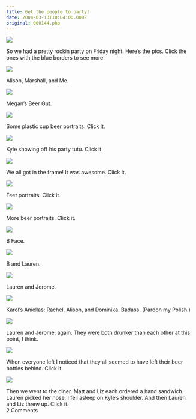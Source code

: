 ```yaml
---
title: Get the people to party!
date: 2004-03-13T10:04:00.000Z
original: 000144.php
---
```


<p class="polaroid" style="--deg: -2deg"><img src="./getthepeople.jpg" /></p>
So we had a pretty rockin party on Friday night. Here’s the pics. Click the ones with the blue borders to see more.

<p class="polaroid" style="--deg: -2deg"><img src="./alison-marshall-pascal.jpg" /></p>
Alison, Marshall, and Me.

<p class="polaroid" style="--deg: -2deg"><img src="./beergut.jpg" /></p>
Megan’s Beer Gut.

<p class="polaroid" style="--deg: -2deg"><img src="./beerportraitshorizontal-0.jpg" /></p>
Some plastic cup beer portraits. Click it.

<p class="polaroid" style="--deg: -2deg"><img src="./kyletutu-0.jpg" /></p>
Kyle showing off his party tutu. Click it.

<p class="polaroid" style="--deg: -2deg"><img src="./allintheframe-0.jpg" /></p>
We all got in the frame! It was awesome. Click it.

<p class="polaroid" style="--deg: -2deg"><img src="./feet-0.jpg" /></p>
Feet portraits. Click it.

<p class="polaroid" style="--deg: -2deg"><img src="./beerportraitsvertical-0.jpg" /></p>
More beer portraits. Click it.

<p class="polaroid" style="--deg: -2deg"><img src="./b-face.jpg" /></p>
B Face.

<p class="polaroid" style="--deg: -2deg"><img src="./b-lauren.jpg" /></p>
B and Lauren.

<p class="polaroid" style="--deg: -2deg"><img src="./lauren-rachel-hug.jpg" /></p>
Lauren and Jerome.

<p class="polaroid" style="--deg: -2deg"><img src="./rachel-alison-nika.jpg" /></p>
Karol’s Aniellas: Rachel, Alison, and Dominika. Badass. (Pardon my Polish.)

<p class="polaroid" style="--deg: -2deg"><img src="./lauren-rachel-stoked.jpg" /></p>
Lauren and Jerome, again. They were both drunker than each other at this point, I think.

<p class="polaroid" style="--deg: -2deg"><img src="./99bottles-0.jpg" /></p>
When everyone left I noticed that they all seemed to have left their beer bottles behind. Click it.

<p class="polaroid" style="--deg: -2deg"><img src="./diner-0.jpg" /></p>
Then we went to the diner. Matt and Liz each ordered a hand sandwich. Lauren picked her nose. I fell asleep on Kyle’s shoulder. And then Lauren and Liz threw up. Click it.

<div class="commentdivider"></div><span class="commentheader">2 Comments</span>

<!-- <div class="commentdivider">
<span class="commentauthorbox">Posted by <a href="mailto&#58;Lauren&#64;balthrop&#46;com">Bama</a></span>
<span class="commentdatebox">Tuesday, March 16, 2004</span>
<span class="commenttimebox"> 4:57 PM</span>
</div>
<div class="commentbody">that one of me an b is supposed to be our impression of Donald Trump.></div>
<div class="commentdivider">
<span class="commentauthorbox">Posted by <a href="http://www.pascal.com/cgi-bin/mt/mt-comments.cgi?__mode=red&id=646">Raba</a></span>
<span class="commentdatebox">Wednesday, March 17, 2004</span>
<span class="commenttimebox">12:32 PM</span>
</div>
<div class="commentbody">Everybody knows Donald doesn’t point. He uses that quick jab of four fingers… palms down. YOU’RE FIRED.</div>



 -->
